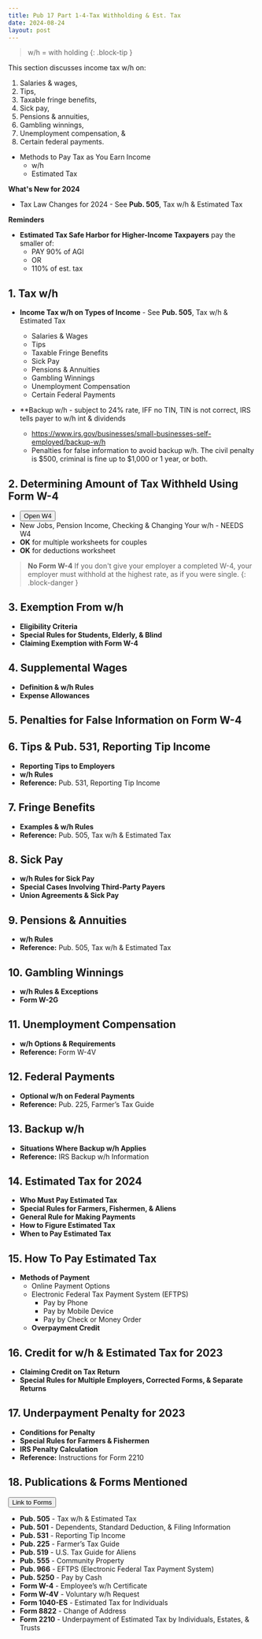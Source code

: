 ```yaml
---
title: Pub 17 Part 1-4-Tax Withholding & Est. Tax
date: 2024-08-24
layout: post
---
```


> w/h = with holding
{: .block-tip }

This section discusses income tax w/h on:

1. Salaries & wages,
1. Tips,
1. Taxable fringe benefits,
1. Sick pay,
1. Pensions & annuities,
1. Gambling winnings,
1. Unemployment compensation, &
1. Certain federal payments.

- Methods to Pay Tax as You Earn Income
    - w/h
    - Estimated Tax

**What's New for 2024**

- Tax Law Changes for 2024 - See **Pub. 505**, Tax w/h & Estimated Tax

**Reminders**

- **Estimated Tax Safe Harbor for Higher-Income Taxpayers** pay the smaller of:
     - PAY 90% of AGI
     - OR
     - 110% of est. tax

## 1. Tax w/h

- **Income Tax w/h on Types of Income** - See **Pub. 505**, Tax w/h & Estimated Tax
  - Salaries & Wages
  - Tips
  - Taxable Fringe Benefits
  - Sick Pay
  - Pensions & Annuities
  - Gambling Winnings
  - Unemployment Compensation
  - Certain Federal Payments
 
- **Backup w/h - subject to 24% rate, IFF no TIN, TIN is not correct, IRS tells payer to w/h int & dividends
  - https://www.irs.gov/businesses/small-businesses-self-employed/backup-w/h
  - Penalties for false information to avoid backup w/h. The civil penalty is \$500, criminal is fine up to \$1,000 or 1 year, or both.

## 2. Determining Amount of Tax Withheld Using Form W-4

- <button onclick="buttonFunc()">Open W4</button> <script> function buttonFunc() { window.open("https://www.irs.gov/pub/irs-pdf/fw4.pdf?OWASP_CSRFTOKEN=5DVY-N1SM-ILPA-FK96-XIIS-IJRA-FFMU-ICIR"); } </script>
- New Jobs, Pension Income, Checking & Changing Your w/h - NEEDS W4
- **OK** for multiple worksheets for couples
- **OK** for deductions worksheet

> **No Form W-4** If you don't give your employer a completed W-4, your employer must withhold at the highest rate, as if you were single.
{: .block-danger }
  
## 3. Exemption From w/h

- **Eligibility Criteria**
- **Special Rules for Students, Elderly, & Blind**
- **Claiming Exemption with Form W-4**

## 4. Supplemental Wages

- **Definition & w/h Rules**
- **Expense Allowances**

## 5. Penalties for False Information on Form W-4

## 6. Tips & Pub. 531, Reporting Tip Income

- **Reporting Tips to Employers**
- **w/h Rules**
- **Reference:** Pub. 531, Reporting Tip Income

## 7. Fringe Benefits

- **Examples & w/h Rules**
- **Reference:** Pub. 505, Tax w/h & Estimated Tax

## 8. Sick Pay

- **w/h Rules for Sick Pay**
- **Special Cases Involving Third-Party Payers**
- **Union Agreements & Sick Pay**

## 9. Pensions & Annuities

- **w/h Rules**
- **Reference:** Pub. 505, Tax w/h & Estimated Tax

## 10. Gambling Winnings

- **w/h Rules & Exceptions**
- **Form W-2G**

## 11. Unemployment Compensation

- **w/h Options & Requirements**
- **Reference:** Form W-4V

## 12. Federal Payments

- **Optional w/h on Federal Payments**
- **Reference:** Pub. 225, Farmer’s Tax Guide

## 13. Backup w/h

- **Situations Where Backup w/h Applies**
- **Reference:** IRS Backup w/h Information

## 14. Estimated Tax for 2024

- **Who Must Pay Estimated Tax**
- **Special Rules for Farmers, Fishermen, & Aliens**
- **General Rule for Making Payments**
- **How to Figure Estimated Tax**
- **When to Pay Estimated Tax**

## 15. How To Pay Estimated Tax

- **Methods of Payment**
    - Online Payment Options
   - Electronic Federal Tax Payment System (EFTPS)
     - Pay by Phone
     - Pay by Mobile Device
     - Pay by Check or Money Order
   - **Overpayment Credit**

## 16. Credit for w/h & Estimated Tax for 2023

- **Claiming Credit on Tax Return**
- **Special Rules for Multiple Employers, Corrected Forms, & Separate Returns**

## 17. Underpayment Penalty for 2023

- **Conditions for Penalty**
- **Special Rules for Farmers & Fishermen**
- **IRS Penalty Calculation**
- **Reference:** Instructions for Form 2210

## 18. Publications & Forms Mentioned

 <script> function buttonFunc() { window.open("https://www.irs.gov/forms-instructions"); } </script>
<button onclick="buttonFunc()">Link to Forms</button>

- **Pub. 505** - Tax w/h & Estimated Tax
- **Pub. 501** - Dependents, Standard Deduction, & Filing Information
- **Pub. 531** - Reporting Tip Income
- **Pub. 225** - Farmer’s Tax Guide
- **Pub. 519** - U.S. Tax Guide for Aliens
- **Pub. 555** - Community Property
- **Pub. 966** - EFTPS (Electronic Federal Tax Payment System)
- **Pub. 5250** - Pay by Cash
- **Form W-4** - Employee’s w/h Certificate
- **Form W-4V** - Voluntary w/h Request
- **Form 1040-ES** - Estimated Tax for Individuals
- **Form 8822** - Change of Address
- **Form 2210** - Underpayment of Estimated Tax by Individuals, Estates, & Trusts
